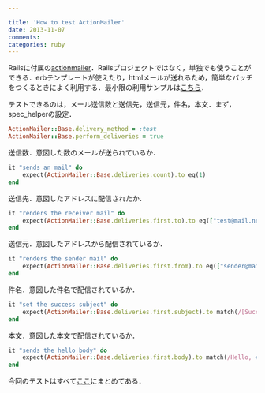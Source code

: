 ```yaml
---

title: 'How to test ActionMailer'
date: 2013-11-07
comments: 
categories: ruby
---
```


Railsに付属の[actionmailer](https://github.com/rails/rails/tree/master/actionmailer)．Railsプロジェクトではなく，単独でも使うことができる．erbテンプレートが使えたり，htmlメールが送れるため，簡単なバッチをつくるときによく利用する．最小限の利用サンプルは[こちら](https://github.com/tcnksm/snippets/tree/master/ruby/actionmailer)．

テストできるのは，メール送信数と送信先，送信元，件名，本文．まず，spec_helperの設定．

``` ruby
ActionMailer::Base.delivery_method = :test
ActionMailer::Base.perform_deliveries = true
```

送信数．意図した数のメールが送られているか．

``` ruby
it "sends an mail" do
    expect(ActionMailer::Base.deliveries.count).to eq(1)
end
```

送信先．意図したアドレスに配信されたか．

``` ruby
it "renders the receiver mail" do
    expect(ActionMailer::Base.deliveries.first.to).to eq(["test@mail.net"])
end
```

送信元．意図したアドレスから配信されているか．

``` ruby
it "renders the sender mail" do
    expect(ActionMailer::Base.deliveries.first.from).to eq(["sender@mail.net"])
end
```

件名．意図した件名で配信されているか．

``` ruby
it "set the success subject" do
    expect(ActionMailer::Base.deliveries.first.subject).to match(/[Success]/)
end
```

本文．意図した本文で配信されているか．

``` ruby
it "sends the hello body" do
    expect(ActionMailer::Base.deliveries.first.body).to match(/Hello, #{user}./)
end
```

今回のテストはすべて[ここ](https://github.com/tcnksm/snippets/tree/master/ruby/actionmailer/spec)にまとめてある．
